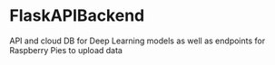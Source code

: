 # FlaskAPIBackend
API and cloud DB for Deep Learning models as well as endpoints for Raspberry Pies to upload data
